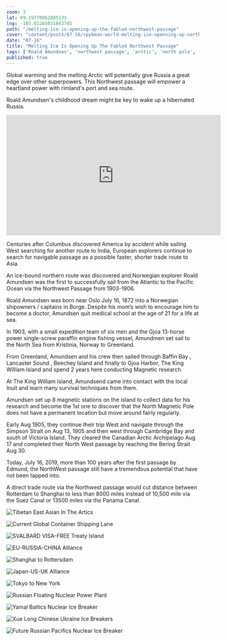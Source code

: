 ```yaml
---
zoom: 3
lat: 69.19770962885133
lng: -105.01265031843745
path: "/melting-ice-is-opening-up-the-fabled-northwest-passage"
cover: "content/posts/07-16/spykman-world-melting-ice-openning-up-northwest-passage.jpg"
date: "07-16"
title: "Melting Ice Is Opening Up The Fabled Northwest Passage"
tags: ['Roald Amundsen', 'northwest passage', 'arctic', 'north pole', 'norway','canada','russia','climate change','global warming']
published: true
---
```

Global warming and the melting Arctic will potentially give Russia a great edge over other superpowers. This Northwest passage will empower a heartland power with rimland's port and sea route.

Roald Amundsen's childhood dream might be key to wake up a hibernated Russia.

<iframe src="https://www.facebook.com/plugins/video.php?href=https%3A%2F%2Fwww.facebook.com%2Fspykmanworld%2Fvideos%2F455644028608251%2F&show_text=0&width=560" width="560" height="315" style="border:none;overflow:hidden" scrolling="no" frameborder="0" allowTransparency="true" allowFullScreen="true"></iframe>


Centuries after Columbus discovered America by accident while sailing West searching for another route to India, European explorers continue to search for navigable passage as a possible faster, shorter trade route to Asia. 

An ice-bound northern route was discovered and Norwegian explorer Roald Amundsen was the first to successfully sail from the Atlantic to the Pacific Ocean via the Northwest Passage from 1903-1906.

Roald Amundsen was born near Oslo July 16, 1872 into a Norwegian shipowners / captains in Borge. Despite his mom’s wish to encourage him to become a doctor, Amundsen quit medical school at the age of 21 for a life at sea. 

In 1903, with a small expedition team of six men and the Gjoa 13-horse power single-screw paraffin engine fishing vessel, Amundmen set sail to the North Sea from Kristinia, Norway to Greenland. 

From Greenland, Amundsen and his crew then sailed through Baffin Bay , Lancaster Sound , Beechey Island and finally to Gjoa Harbor, The King William Island and spend 2 years here conducting Magnetic research. 

At The King William Island, Amundsend came into contact with the local Inuit and learn many survival techniques from them. 

Amundsen set up 8 magnetic stations on the island to collect data for his research and become the 1st one to discover that the North Magnetic Pole does not have a permanent location but move around fairly regularly. 

Early Aug 1905,  they continue their trip West and navigate through the Simpson Strait on Aug 13, 1905 and then west through Cambridge Bay and south of Victoria Island. They cleared the Canadian Arctic Archipelago Aug 17 and completed their North West passage by reaching the Bering Strait Aug 30.

Today, July 16, 2019, more than 100 years after the first passage by Edmund, the NorthWest passage still have a tremendous potential that have not been tapped into. 

A direct trade route via the Northwest passage would cut distance between Rotterdam to Shanghai to less than 8000 miles instead of 10,500 mile via the Suez Canal or 13500 miles via the Panama Canal.

![Tibetan East Asian In The Artics](https://storage.googleapis.com/spykman-world/artics-tibetan-east-asian-gene-expression.png)

![Current Global Container Shipping Lane](https://storage.googleapis.com/spykman-world/current-global-containers-shipping-lanes.png)

![SVALBARD VISA-FREE Treaty Island](https://storage.googleapis.com/spykman-world/svalbard_treaty_VISA_Free_island.png)

![EU-RUSSIA-CHINA Alliance](https://storage.googleapis.com/spykman-world/eu-russia-china-alliance-trade-route.png)

![Shanghai to Rottersdam](https://storage.googleapis.com/spykman-world/northern-sea-route-from-shanghai-to-rotterdam.png)

![Japan-US-UK Alliance](https://storage.googleapis.com/spykman-world/china-us-uk-alliance-trade-route.png)

![Tokyo to New York](https://storage.googleapis.com/spykman-world/nothern-sea-route-frrom-tokyo-to-newyork.png)

![Russian Floating Nuclear Power Plant](https://storage.googleapis.com/spykman-world/akademik_lomomnosov_floating_nuclear_powerplant.png)

![Yamal Baltics Nuclear Ice Breaker](https://storage.googleapis.com/spykman-world/yamal_nuclear_power_ice_breaker.png)

![Xue Long Chinese Ukraine Ice Breakers](https://storage.googleapis.com/spykman-world/xue_long_chinese_ukrainian_ice_breakers.png)

![Future Russian Pacifics Nuclear Ice Breaker](https://storage.googleapis.com/spykman-world/far_east_russian_developing_nuclear_ice_breaker.png)
